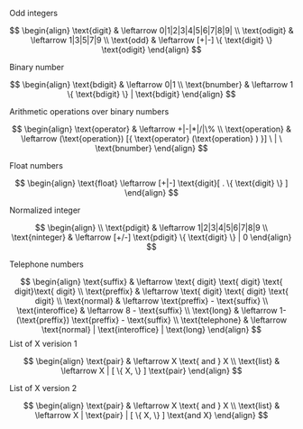 Odd integers

$$
\begin{align}
\text{digit}  & \leftarrow 0|1|2|3|4|5|6|7|8|9|  \\
\text{odigit} & \leftarrow 1|3|5|7|9 \\
\text{odd} & \leftarrow [+|-] \{ \text{digit} \} \text{odigit}
\end{align}
$$

Binary number

$$
\begin{align}
\text{bdigit} & \leftarrow 0|1 \\
\text{bnumber} & \leftarrow 1 \{ \text{bdigit} \} | \text{bdigit}
\end{align}
$$

Arithmetic operations over binary numbers

$$
\begin{align}
\text{operator} & \leftarrow +|-|*|/|\% \\
\text{operation}  & \leftarrow (\text{operation}) [{ \text{operator} (\text{operation} ) }] \ | \ \text{bnumber}
\end{align}
$$

Float numbers

$$
\begin{align}
\text{float} \leftarrow [+|-] \text{digit}[ . \{ \text{digit} \} ]
\end{align}
$$

Normalized integer

$$
\begin{align} \\
\text{pdigit}  & \leftarrow 1|2|3|4|5|6|7|8|9 \\
\text{ninteger} & \leftarrow [+/-] \text{pdigit} \{ \text{digit} \} | 0
\end{align}
$$

Telephone numbers

$$
\begin{align}
\text{suffix}  & \leftarrow \text{ digit} \text{ digit} \text{ digit}\text{ digit} \\
 \text{preffix} & \leftarrow \text{ digit} \text{ digit} \text{ digit}  \\
\text{normal}  & \leftarrow \text{preffix} - \text{suffix}  \\
\text{interoffice}  & \leftarrow 8 - \text{suffix} \\
\text{long} & \leftarrow  1-(\text{preffix}) \text{preffix} - \text{suffix} \\
\text{telephone} & \leftarrow \text{normal} | \text{interoffice} | \text{long}
\end{align}
$$
List of X verision 1

$$
\begin{align}
\text{pair}  & \leftarrow X \text{ and } X \\
\text{list}  & \leftarrow X | [ \{ X, \} ] \text{pair}
\end{align}
$$

List of X version 2

$$
\begin{align}
\text{pair}  & \leftarrow X \text{ and } X \\
\text{list}  & \leftarrow X | \text{pair} | [ \{ X, \} ] \text{and X}
\end{align}
$$